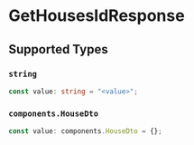 # GetHousesIdResponse


## Supported Types

### `string`

```typescript
const value: string = "<value>";
```

### `components.HouseDto`

```typescript
const value: components.HouseDto = {};
```

